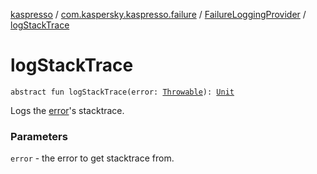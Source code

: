 [kaspresso](../../index.md) / [com.kaspersky.kaspresso.failure](../index.md) / [FailureLoggingProvider](index.md) / [logStackTrace](./log-stack-trace.md)

# logStackTrace

`abstract fun logStackTrace(error: `[`Throwable`](https://kotlinlang.org/api/latest/jvm/stdlib/kotlin/-throwable/index.html)`): `[`Unit`](https://kotlinlang.org/api/latest/jvm/stdlib/kotlin/-unit/index.html)

Logs the [error](log-stack-trace.md#com.kaspersky.kaspresso.failure.FailureLoggingProvider$logStackTrace(kotlin.Throwable)/error)'s stacktrace.

### Parameters

`error` - the error to get stacktrace from.